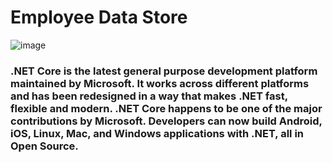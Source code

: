 <h1>Employee Data Store</h1>

![image](https://github.com/user-attachments/assets/f8a089a6-640c-4844-8835-c835e1fb6bc3)

<h3>.NET Core is the latest general purpose development platform maintained by Microsoft. It works across different platforms and has been redesigned in a way that makes .NET fast, flexible and modern. .NET Core happens to be one of the major contributions by Microsoft. Developers can now build Android, iOS, Linux, Mac, and Windows applications with .NET, all in Open Source.</h3>
